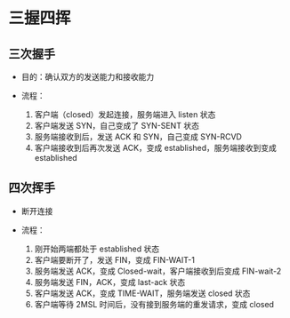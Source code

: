 # 三握四挥

## 三次握手

- 目的：确认双方的发送能力和接收能力

- 流程：
  1. 客户端（closed）发起连接，服务端进入 listen 状态
  2. 客户端发送 SYN，自己变成了 SYN-SENT 状态
  3. 服务端接收到后，发送 ACK 和 SYN，自己变成 SYN-RCVD
  4. 客户端接收到后再次发送 ACK，变成 established，服务端接收到变成 established

## 四次挥手

- 断开连接

- 流程：
  1. 刚开始两端都处于 established 状态
  2. 客户端要断开了，发送 FIN，变成 FIN-WAIT-1
  3. 服务端发送 ACK，变成 Closed-wait，客户端接收到后变成 FIN-wait-2
  4. 服务端发送 FIN，ACK，变成 last-ack 状态
  5. 客户端发送 ACK，变成 TIME-WAIT，服务端发送 closed 状态
  6. 客户端等待 2MSL 时间后，没有接到服务端的重发请求，变成 closed
